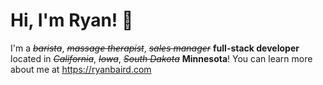 # Hi, I'm Ryan! 👋

I'm a ~~_barista_~~, ~~_massage therapist_~~, ~~_sales manager_~~ **full-stack developer** located in ~~_California_~~, ~~_Iowa_~~, ~~_South Dakota_~~ **Minnesota**! You can learn more about me at https://ryanbaird.com
